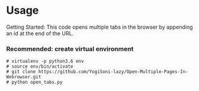 # Usage

Getting Started: This code opens multiple tabs in the browser by appending an id at the end of the URL.

### Recommended: create virtual environment

```
# virtualenv -p python3.6 env
# source env/bin/activate
# git clone https://github.com/YogiSoni-lazy/Open-Multiple-Pages-In-Webrowser.git
# python open_tabs.py
```

